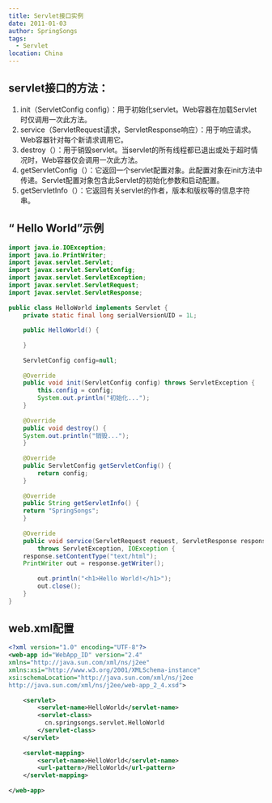 ```yaml
---
title: Servlet接口实例
date: 2011-01-03
author: SpringSongs
tags: 
  - Servlet
location: China  
---
```


## servlet接口的方法：
1. init（ServletConfig config）：用于初始化servlet。Web容器在加载Servlet时仅调用一次此方法。
2. service（ServletRequest请求，ServletResponse响应）：用于响应请求。Web容器针对每个新请求调用它。
3. destroy（）：用于销毁servlet。当servlet的所有线程都已退出或处于超时情况时，Web容器仅会调用一次此方法。
4. getServletConfig（）：它返回一个servlet配置对象。此配置对象在init方法中传递。Servlet配置对象包含此Servlet的初始化参数和启动配置。
5. getServletInfo（）：它返回有关servlet的作者，版本和版权等的信息字符串。

## “ Hello World”示例
```java
import java.io.IOException;
import java.io.PrintWriter;
import javax.servlet.Servlet;
import javax.servlet.ServletConfig;
import javax.servlet.ServletException;
import javax.servlet.ServletRequest;
import javax.servlet.ServletResponse;
 
public class HelloWorld implements Servlet {
    private static final long serialVersionUID = 1L;
 
    public HelloWorld() {
 
    }
 
    ServletConfig config=null;
 
    @Override
    public void init(ServletConfig config) throws ServletException {
    	this.config = config;
    	System.out.println("初始化...");		
    }
 
    @Override
    public void destroy() {
	System.out.println("销毁...");
    }
 
    @Override
    public ServletConfig getServletConfig() {
       	return config;
    }
 
    @Override
    public String getServletInfo() {
	return "SpringSongs";
    }
 
    @Override
    public void service(ServletRequest request, ServletResponse response)
		throws ServletException, IOException {
	response.setContentType("text/html");
	PrintWriter out = response.getWriter();
 
        out.println("<h1>Hello World!</h1>");
        out.close();		
    }
}
```
## web.xml配置
```xml
<?xml version="1.0" encoding="UTF-8"?>
<web-app id="WebApp_ID" version="2.4" 
xmlns="http://java.sun.com/xml/ns/j2ee" 
xmlns:xsi="http://www.w3.org/2001/XMLSchema-instance" 
xsi:schemaLocation="http://java.sun.com/xml/ns/j2ee 
http://java.sun.com/xml/ns/j2ee/web-app_2_4.xsd">
 
	<servlet>
		<servlet-name>HelloWorld</servlet-name>
		<servlet-class>
		  cn.springsongs.servlet.HelloWorld
		</servlet-class>
	</servlet>
 
	<servlet-mapping>
		<servlet-name>HelloWorld</servlet-name>
		<url-pattern>/HelloWorld</url-pattern>
	</servlet-mapping>
 
</web-app>
```